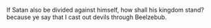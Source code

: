 If Satan also be divided against himself, how shall his kingdom stand? because ye say that I cast out devils through Beelzebub.
